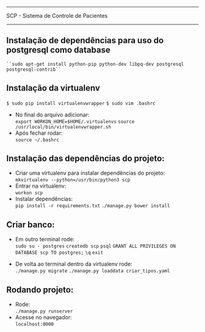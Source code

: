 **************************************
SCP - Sistema de Controle de Pacientes
**************************************

Instalação de dependências para uso do postgresql como database<br />
---------------------------------------------------------------
    ``sudo apt-get install python-pip python-dev libpq-dev postgresql postgresql-contrib``


Instalação da virtualenv<br />
------------------------
  ``$ sudo pip install virtualenvwrapper``
  ``$ sudo vim .bashrc``
* No final do arquivo adicionar:<br />
  ``export WORKON_HOME=$HOME/.virtualenvs``
  ``source /usr/local/bin/virtualenvwrapper.sh``
* Após fechar rodar:<br />
  ``source ~/.bashrc``


Instalação das dependências do projeto:<br />
---------------------------------------
* Criar uma virtualenv para instalar dependências do projeto:<br />
  ``mkvirtualenv --python=/usr/bin/python3 scp``
* Entrar na virtualenv:<br />
  ``workon scp``
* Instalar dependências:<br />
  ``pip install -r requirements.txt``
  ``./manage.py bower install``


Criar banco:<br />
---------------------------------------
* Em outro terminal rode:<br />
  ``sudo su - postgres``
  ``createdb scp``
  ``psql``
  ``GRANT ALL PRIVILEGES ON DATABASE scp TO postgres;``
  ``\q``
  ``exit``

* De volta ao terminal dentro da virtualenv rode:<br />
  ``./manage.py migrate``
  ``./manage.py loaddata criar_tipos.yaml``

Rodando projeto:<br />
---------------------------------------
* Rode:<br />
  ``./manage.py runserver``
* Acesse no navegador:<br />
  ``localhost:8000``
